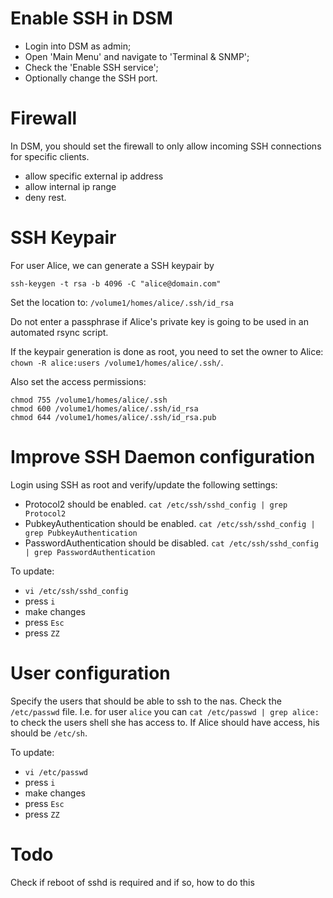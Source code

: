 # Enable SSH in DSM
- Login into DSM as admin;
- Open 'Main Menu' and navigate to 'Terminal & SNMP';
- Check the 'Enable SSH service';
- Optionally change the SSH port.


# Firewall
In DSM, you should set the firewall to only allow incoming SSH connections for specific clients.
- allow specific external ip address
- allow internal ip range
- deny rest.



# SSH Keypair
For user Alice, we can generate a SSH keypair by

``
ssh-keygen -t rsa -b 4096 -C "alice@domain.com"
``

Set the location to: `/volume1/homes/alice/.ssh/id_rsa`


Do not enter a passphrase if Alice's private key is going to be used in an automated rsync script.


If the keypair generation is done as root, you need to set the owner to Alice: `chown -R alice:users /volume1/homes/alice/.ssh/`.

Also set the access permissions:

```
chmod 755 /volume1/homes/alice/.ssh
chmod 600 /volume1/homes/alice/.ssh/id_rsa
chmod 644 /volume1/homes/alice/.ssh/id_rsa.pub
```


# Improve SSH Daemon configuration
Login using SSH as root and verify/update the following settings:

- Protocol2 should be enabled. `cat /etc/ssh/sshd_config | grep Protocol2`
- PubkeyAuthentication should be enabled. `cat /etc/ssh/sshd_config | grep PubkeyAuthentication`
- PasswordAuthentication should be disabled. `cat /etc/ssh/sshd_config | grep PasswordAuthentication `

To update:
- `vi /etc/ssh/sshd_config`
- press `i`
- make changes
- press `Esc`
- press `ZZ`



# User configuration
Specify the users that should be able to ssh to the nas. Check the `/etc/passwd` file.
I.e. for user `alice` you can `cat /etc/passwd | grep alice:` to check the users shell she has access to. If Alice should have access, his should be `/etc/sh`.

To update:
- `vi /etc/passwd`
- press `i`
- make changes
- press `Esc`
- press `ZZ`


# Todo
Check if reboot of sshd is required and if so, how to do this